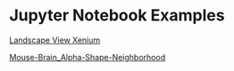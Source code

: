 # Jupyter Notebook Examples

[Landscape View Xenium](short_notebooks/Landscape_View_Xenium.ipynb)

[Mouse-Brain_Alpha-Shape-Neighborhood](short_notebooks/Mouse-Brain_Alpha-Shape-Neighborhood.ipynb)